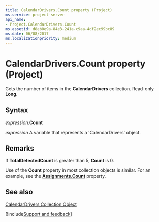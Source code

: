 ```yaml
---
title: CalendarDrivers.Count property (Project)
ms.service: project-server
api_name:
- Project.CalendarDrivers.Count
ms.assetid: d8eb0e9a-84e3-241a-c9aa-4df2ec99bc89
ms.date: 06/08/2017
ms.localizationpriority: medium
---
```



# CalendarDrivers.Count property (Project)

Gets the number of items in the **CalendarDrivers** collection. Read-only **Long**.


## Syntax

_expression_.**Count**

_expression_ A variable that represents a 'CalendarDrivers' object.


## Remarks

If **TotalDetectedCount** is greater than 5, **Count** is 0.

Use of the **Count** property in most collection objects is similar. For an example, see the **[Assignments.Count](Project.Assignments.Count.md)** property.


## See also


[CalendarDrivers Collection Object](Project.calendardrivers.md)

[!include[Support and feedback](~/includes/feedback-boilerplate.md)]